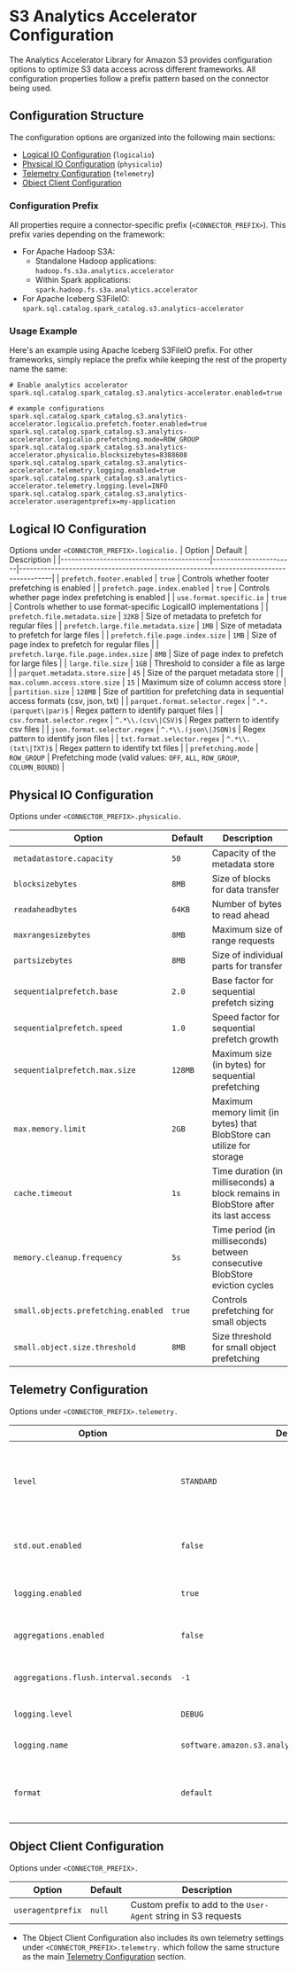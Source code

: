 # S3 Analytics Accelerator Configuration

The Analytics Accelerator Library for Amazon S3 provides configuration options to optimize S3 data access across different frameworks. All configuration properties follow a prefix pattern based on the connector being used.

## Configuration Structure

The configuration options are organized into the following main sections:

- [Logical IO Configuration](#logical-io-configuration) (`logicalio`)
- [Physical IO Configuration](#physical-io-configuration) (`physicalio`)
- [Telemetry Configuration](#telemetry-configuration) (`telemetry`)
- [Object Client Configuration](#object-client-configuration)

### Configuration Prefix

All properties require a connector-specific prefix (`<CONNECTOR_PREFIX>`). This prefix varies depending on the framework:
- For Apache Hadoop S3A:
  - Standalone Hadoop applications: `hadoop.fs.s3a.analytics.accelerator`
  - Within Spark applications: `spark.hadoop.fs.s3a.analytics.accelerator`
- For Apache Iceberg S3FileIO: `spark.sql.catalog.spark_catalog.s3.analytics-accelerator`

### Usage Example

Here's an example using Apache Iceberg S3FileIO prefix. For other frameworks, simply replace the prefix while keeping the rest of the property name the same:

```properties
# Enable analytics accelerator
spark.sql.catalog.spark_catalog.s3.analytics-accelerator.enabled=true

# example configurations
spark.sql.catalog.spark_catalog.s3.analytics-accelerator.logicalio.prefetch.footer.enabled=true
spark.sql.catalog.spark_catalog.s3.analytics-accelerator.logicalio.prefetching.mode=ROW_GROUP
spark.sql.catalog.spark_catalog.s3.analytics-accelerator.physicalio.blocksizebytes=8388608
spark.sql.catalog.spark_catalog.s3.analytics-accelerator.telemetry.logging.enabled=true
spark.sql.catalog.spark_catalog.s3.analytics-accelerator.telemetry.logging.level=INFO
spark.sql.catalog.spark_catalog.s3.analytics-accelerator.useragentprefix=my-application
```


## Logical IO Configuration
Options under `<CONNECTOR_PREFIX>.logicalio.`
| Option                                   | Default               | Description                                                                           |
|------------------------------------------|-----------------------|---------------------------------------------------------------------------------------|
| `prefetch.footer.enabled`                | `true`                | Controls whether footer prefetching is enabled                                        |
| `prefetch.page.index.enabled`            | `true`                | Controls whether page index prefetching is enabled                                    |
| `use.format.specific.io`                 | `true`                | Controls whether to use format-specific LogicalIO implementations                     |
| `prefetch.file.metadata.size`            | `32KB`                | Size of metadata to prefetch for regular files                                        |
| `prefetch.large.file.metadata.size`      | `1MB`                 | Size of metadata to prefetch for large files                                          |
| `prefetch.file.page.index.size`          | `1MB`                 | Size of page index to prefetch for regular files                                      |
| `prefetch.large.file.page.index.size`    | `8MB`                 | Size of page index to prefetch for large files                                        |
| `large.file.size`                        | `1GB`                 | Threshold to consider a file as large                                                 |
| `parquet.metadata.store.size`            | `45`                  | Size of the parquet metadata store                                                    |
| `max.column.access.store.size`           | `15`                  | Maximum size of column access store                                                   |
| `partition.size`                         | `128MB`               | Size of partition for prefetching data in sequential access formats (csv, json, txt)  |
| `parquet.format.selector.regex`          | `^.*.(parquet\|par)$` | Regex pattern to identify parquet files                                               |
| `csv.format.selector.regex`              | `^.*\\.(csv\|CSV)$`   | Regex pattern to identify csv files                                                   |
| `json.format.selector.regex`             | `^.*\\.(json\|JSON)$` | Regex pattern to identify json files                                                  |
| `txt.format.selector.regex`              | `^.*\\.(txt\|TXT)$`   | Regex pattern to identify txt files                                                   |
| `prefetching.mode`                       | `ROW_GROUP`           | Prefetching mode (valid values: `OFF`, `ALL`, `ROW_GROUP`, `COLUMN_BOUND`)            |

## Physical IO Configuration
Options under `<CONNECTOR_PREFIX>.physicalio.`

| Option                              | Default | Description                                                                        |
|-------------------------------------|---------|------------------------------------------------------------------------------------|
| `metadatastore.capacity`            | `50`    | Capacity of the metadata store                                                     |
| `blocksizebytes`                    | `8MB`   | Size of blocks for data transfer                                                   |
| `readaheadbytes`                    | `64KB`  | Number of bytes to read ahead                                                      |
| `maxrangesizebytes`                 | `8MB`   | Maximum size of range requests                                                     |
| `partsizebytes`                     | `8MB`   | Size of individual parts for transfer                                              |
| `sequentialprefetch.base`           | `2.0`   | Base factor for sequential prefetch sizing                                         |
| `sequentialprefetch.speed`          | `1.0`   | Speed factor for sequential prefetch growth                                        |
| `sequentialprefetch.max.size`       | `128MB` | Maximum size (in bytes) for sequential prefetching                                 |
| `max.memory.limit`                  | `2GB`   | Maximum memory limit (in bytes) that BlobStore can utilize for storage             |
| `cache.timeout`                     | `1s`    | Time duration (in milliseconds) a block remains in BlobStore after its last access |
| `memory.cleanup.frequency`          | `5s`    | Time period (in milliseconds) between consecutive BlobStore eviction cycles        |
| `small.objects.prefetching.enabled` | `true`  | Controls prefetching for small objects                                             |
| `small.object.size.threshold`       | `8MB`   | Size threshold for small object prefetching                                        |
## Telemetry Configuration
Options under `<CONNECTOR_PREFIX>.telemetry.`

| Option                                | Default                                             | Description                                                              |
|---------------------------------------|-----------------------------------------------------|--------------------------------------------------------------------------|
| `level`                               | `STANDARD`                                          | Telemetry detail level (valid values: `CRITICAL`, `STANDARD`, `VERBOSE`) |
| `std.out.enabled`                     | `false`                                             | Enable stdout telemetry output                                           |
| `logging.enabled`                     | `true`                                              | Enable logging telemetry output                                          |
| `aggregations.enabled`                | `false`                                             | Enable telemetry aggregations                                            |
| `aggregations.flush.interval.seconds` | `-1`                                                | Interval to flush aggregated telemetry                                   |
| `logging.level`                       | `DEBUG`                                             | Log level for telemetry                                                  |
| `logging.name`                        | `software.amazon.s3.analyticsaccelerator.telemetry` | Logger name for telemetry                                                |
| `format`                              | `default`                                           | Telemetry output format (valid values: `json`, `default`)                |

## Object Client Configuration
Options under `<CONNECTOR_PREFIX>.`

| Option            | Default | Description                                                    |
|-------------------|---------|----------------------------------------------------------------|
| `useragentprefix` | `null`  | Custom prefix to add to the `User-Agent` string in S3 requests |

- The Object Client Configuration also includes its own telemetry settings under `<CONNECTOR_PREFIX>.telemetry.` which follow the same structure as the main [Telemetry Configuration](#telemetry-configuration) section.
